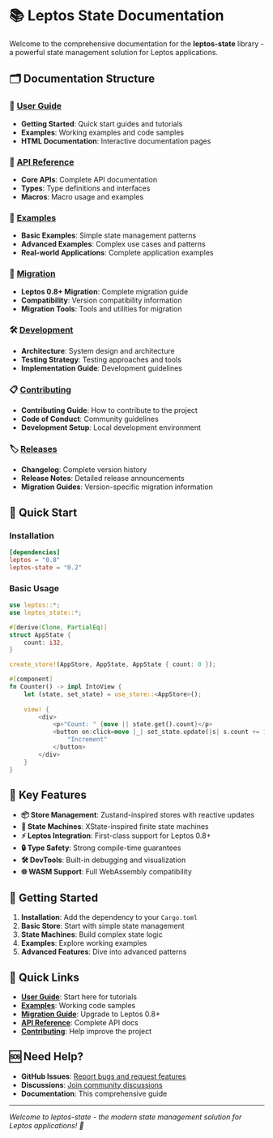 # 📚 Leptos State Documentation

Welcome to the comprehensive documentation for the **leptos-state** library - a powerful state management solution for Leptos applications.

## 🗂️ Documentation Structure

### 📖 [User Guide](./user-guide/)
- **Getting Started**: Quick start guides and tutorials
- **Examples**: Working examples and code samples
- **HTML Documentation**: Interactive documentation pages

### 🔧 [API Reference](./api-reference/)
- **Core APIs**: Complete API documentation
- **Types**: Type definitions and interfaces
- **Macros**: Macro usage and examples

### 🚀 [Examples](./examples/)
- **Basic Examples**: Simple state management patterns
- **Advanced Examples**: Complex use cases and patterns
- **Real-world Applications**: Complete application examples

### 🔄 [Migration](./migration/)
- **Leptos 0.8+ Migration**: Complete migration guide
- **Compatibility**: Version compatibility information
- **Migration Tools**: Tools and utilities for migration

### 🛠️ [Development](./development/)
- **Architecture**: System design and architecture
- **Testing Strategy**: Testing approaches and tools
- **Implementation Guide**: Development guidelines

### 📋 [Contributing](./contributing/)
- **Contributing Guide**: How to contribute to the project
- **Code of Conduct**: Community guidelines
- **Development Setup**: Local development environment

### 🏷️ [Releases](./releases/)
- **Changelog**: Complete version history
- **Release Notes**: Detailed release announcements
- **Migration Guides**: Version-specific migration information

## 🚀 Quick Start

### Installation

```toml
[dependencies]
leptos = "0.8"
leptos-state = "0.2"
```

### Basic Usage

```rust
use leptos::*;
use leptos_state::*;

#[derive(Clone, PartialEq)]
struct AppState {
    count: i32,
}

create_store!(AppStore, AppState, AppState { count: 0 });

#[component]
fn Counter() -> impl IntoView {
    let (state, set_state) = use_store::<AppStore>();
    
    view! {
        <div>
            <p>"Count: " {move || state.get().count}</p>
            <button on:click=move |_| set_state.update(|s| s.count += 1)>
                "Increment"
            </button>
        </div>
    }
}
```

## 🎯 Key Features

- **📦 Store Management**: Zustand-inspired stores with reactive updates
- **🤖 State Machines**: XState-inspired finite state machines
- **⚡ Leptos Integration**: First-class support for Leptos 0.8+
- **🔒 Type Safety**: Strong compile-time guarantees
- **🛠️ DevTools**: Built-in debugging and visualization
- **🌐 WASM Support**: Full WebAssembly compatibility

## 📖 Getting Started

1. **Installation**: Add the dependency to your `Cargo.toml`
2. **Basic Store**: Start with simple state management
3. **State Machines**: Build complex state logic
4. **Examples**: Explore working examples
5. **Advanced Features**: Dive into advanced patterns

## 🔗 Quick Links

- **[User Guide](./user-guide/)**: Start here for tutorials
- **[Examples](./examples/)**: Working code samples
- **[Migration Guide](./migration/)**: Upgrade to Leptos 0.8+
- **[API Reference](./api-reference/)**: Complete API docs
- **[Contributing](./contributing/)**: Help improve the project

## 🆘 Need Help?

- **GitHub Issues**: [Report bugs and request features](https://github.com/cloud-shuttle/leptos-state/issues)
- **Discussions**: [Join community discussions](https://github.com/cloud-shuttle/leptos-state/discussions)
- **Documentation**: This comprehensive guide

---

*Welcome to leptos-state - the modern state management solution for Leptos applications! 🚀*
